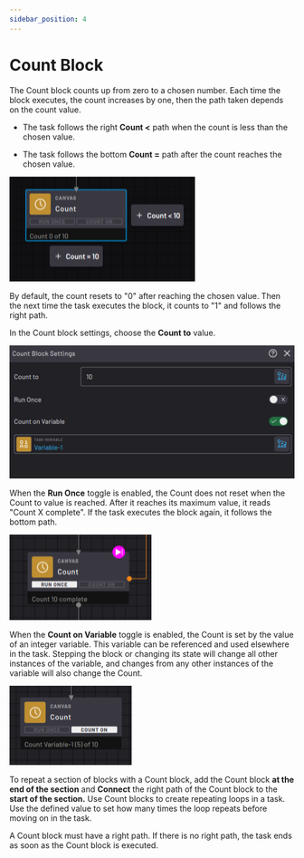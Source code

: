 ```yaml
---
sidebar_position: 4
---
```


# Count Block

The Count block counts up from zero to a chosen number. Each time the block executes, the count increases by one, then the path taken depends on the count value.

- The task follows the right **Count <** path when the count is less than the chosen value.

- The task follows the bottom **Count =** path after the count reaches the chosen value.

![](../Images/TaskCanvasBlockGlossary/Canvas-Count-Block.png)

By default, the count resets to "0" after reaching the chosen value. Then the next time the task executes the block, it counts to "1" and follows the right path.

In the Count block settings, choose the **Count to** value.

![](../Images/TaskCanvasBlockGlossary/Canvas-Count-Settings.png)

When the **Run Once** toggle is enabled, the Count does not reset when the Count to value is reached. After it reaches its maximum value, it reads "Count X complete". If the task executes the block again, it follows the bottom path.

![](../Images/TaskCanvasBlockGlossary/Canvas-Count-Block-RunOnce.png)

When the **Count on Variable** toggle is enabled, the Count is set by the value of an integer variable. This variable can be referenced and used elsewhere in the task. Stepping the block or changing its state will change all other instances of the variable, and changes from any other instances of the variable will also change the Count.

![](../Images/TaskCanvasBlockGlossary/Canvas-Count-Block-CountOn.png)

To repeat a section of blocks with a Count block, add the Count block **at the end of the section** and **Connect** the right path of the Count block to the **start of the section.** Use Count blocks to create repeating loops in a task. Use the defined value to set how many times the loop repeats before moving on in the task.

A Count block must have a right path. If there is no right path, the task ends as soon as the Count block is executed.

